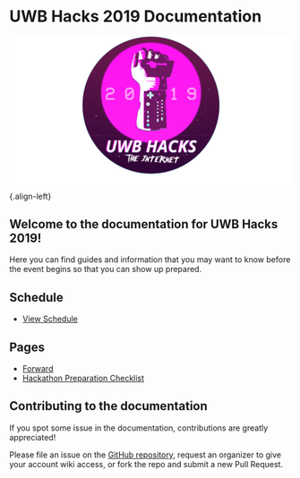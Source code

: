 # UWB Hacks 2019 Documentation
![Powerglove Internet Sticker 1 4](/uploads/uploads/powerglove-internet-sticker-1-4.png "Powerglove Internet Sticker 1 4"){.align-left}

## Welcome to the documentation for UWB Hacks 2019!

Here you can find guides and information that you may want to know before the event begins so that you can show up prepared.

## Schedule
* [View Schedule](schedule)

## Pages
*  [Forward](getting-started/forward)
*  [Hackathon Preparation Checklist](getting-started/hackathon-preparation-checklist)

## Contributing to the documentation

If you spot some issue in the documentation,
contributions are greatly appreciated!

Please file an issue on the [GitHub repository][github],
request an organizer to give your account wiki access,
or fork the repo and submit a new Pull Request.

[github]: https://github.com/UWB-ACM/Hackathon-Docs